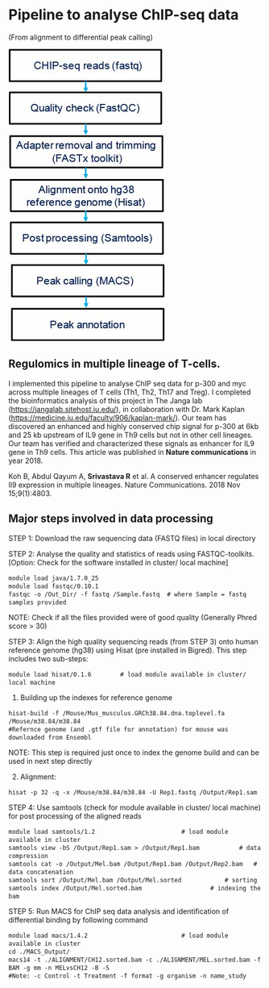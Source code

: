 # Pipeline to analyse ChIP-seq data 
(From alignment to differential peak calling)

![](./CHIP_Pipeline.jpg)

## Regulomics in multiple lineage of T-cells.
I implemented this pipeline to analyse ChIP seq data for p-300 and myc across multiple lineages of T cells (Th1, Th2, Th17
and Treg). I completed the bioinformatics analysis of this project in The Janga lab (https://jangalab.sitehost.iu.edu/), in collaboration with Dr. Mark Kaplan (https://medicine.iu.edu/faculty/906/kaplan-mark/). 
Our team has discovered an enhanced and highly conserved chip signal for p-300 at 6kb and 25 kb upstream of IL9 gene
in Th9 cells but not in other cell lineages. Our team has verified and characterized these signals as enhancer for 
IL9 gene in Th9 cells. This article was published in **Nature communications** in year 2018.

Koh B, Abdul Qayum A, **Srivastava R** et al. A conserved enhancer regulates Il9 expression in multiple lineages. Nature
Communications. 2018 Nov 15;9(1):4803.


## Major steps involved in data processing
STEP 1: Download the raw sequencing data (FASTQ files) in local directory

STEP 2: Analyse the quality and statistics of reads using FASTQC-toolkits. 
	[Option: Check for the software installed in cluster/ local machine]

	module load java/1.7.0_25   
	module load fastqc/0.10.1
	fastqc -o /Out_Dir/ -f fastq /Sample.fastq 	# where Sample = fastq samples provided

NOTE: Check if all the files provided were of good quality (Generally Phred score > 30)

STEP 3: Align the high quality sequencing reads (from STEP 3) onto human reference genome (hg38) using Hisat (pre installed in Bigred).
This step includes two sub-steps:

	module load hisat/0.1.6        # load module available in cluster/ local machine
	
   1. Building up the indexes for reference genome  
  	
	hisat-build -f /Mouse/Mus_musculus.GRCh38.84.dna.toplevel.fa /Mouse/m38.84/m38.84    
	#Refernce genome (and .gtf file for annotation) for mouse was downloaded from Ensembl
		
NOTE: This step is required just once to index the genome build and can be used in next step directly

   2. Alignment:
		
	hisat -p 32 -q -x /Mouse/m38.84/m38.84 -U Rep1.fastq /Output/Rep1.sam

STEP 4: Use samtools (check for module available in cluster/ local machine)
	for post processing of the aligned reads
	
	module load samtools/1.2 						# load module available in cluster
	samtools view -bS /Output/Rep1.sam > /Output/Rep1.bam			# data compression
	samtools cat -o /Output/Mel.bam /Output/Rep1.bam /Output/Rep2.bam	# data concatenation 
	samtools sort /Output/Mel.bam /Output/Mel.sorted	 		# sorting
	samtools index /Output/Mel.sorted.bam					# indexing the bam

STEP 5: Run MACS for ChIP seq data analysis and identification of differential binding by following command
	
	module load macs/1.4.2							# load module available in cluster
	cd ./MACS_Output/
	macs14 -t ./ALIGNMENT/CH12.sorted.bam -c ./ALIGNMENT/MEL.sorted.bam -f BAM -g mm -n MELvsCH12 -B -S  
	#Note: -c Control -t Treatment -f format -g organism -n name_study
